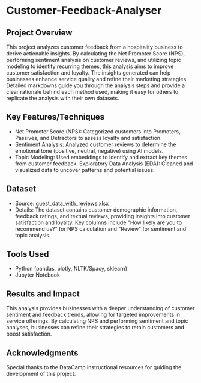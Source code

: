 # Customer-Feedback-Analyser
## Project Overview
This project analyzes customer feedback from a hospitality business to derive actionable insights. By calculating the Net Promoter Score (NPS), performing sentiment analysis on customer reviews, and utilizing topic modeling to identify recurring themes, this analysis aims to improve customer satisfaction and loyalty. The insights generated can help businesses enhance service quality and refine their marketing strategies. Detailed markdowns guide you through the analysis steps and provide a clear rationale behind each method used, making it easy for others to replicate the analysis with their own datasets.

## Key Features/Techniques
- Net Promoter Score (NPS): Categorized customers into Promoters, Passives, and Detractors to assess loyalty and satisfaction.
- Sentiment Analysis: Analyzed customer reviews to determine the emotional tone (positive, neutral, negative) using AI models.
- Topic Modeling: Used embeddings to identify and extract key themes from customer feedback.
Exploratory Data Analysis (EDA): Cleaned and visualized data to uncover patterns and potential issues.

## Dataset
- Source: guest_data_with_reviews.xlsx
- Details: The dataset contains customer demographic information, feedback ratings, and textual reviews, providing insights into customer satisfaction and loyalty. Key columns include "How likely are you to recommend us?" for NPS calculation and "Review" for sentiment and topic analysis.

## Tools Used
- Python (pandas, plotly, NLTK/Spacy, sklearn)
- Jupyter Notebook

## Results and Impact
This analysis provides businesses with a deeper understanding of customer sentiment and feedback trends, allowing for targeted improvements in service offerings. By calculating NPS and performing sentiment and topic analyses, businesses can refine their strategies to retain customers and boost satisfaction.

## Acknowledgments
Special thanks to the DataCamp instructional resources for guiding the development of this project.
